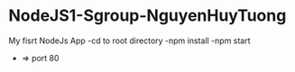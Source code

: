 # NodeJS1-Sgroup-NguyenHuyTuong
 My fisrt NodeJs App
 -cd to root directory
 -npm install
 -npm start
 - => port 80
